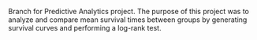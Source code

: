 Branch for Predictive Analytics project. The purpose of this project was to analyze and compare mean survival times between groups by generating survival curves and performing a log-rank test.
